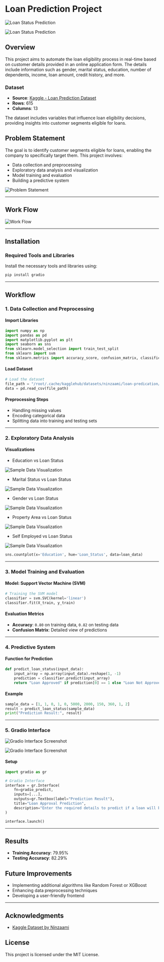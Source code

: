 # Loan Prediction Project

![Loan Status Prediction](https://github.com/user-attachments/assets/4bcc9df7-a846-4425-9958-efab8f209272)
</br>

![Loan Status Prediction](https://github.com/user-attachments/assets/d72ce6f7-910a-49c0-b973-39485b18a704)
</br>


## Overview
This project aims to automate the loan eligibility process in real-time based on customer details provided in an online application form. The details include information such as gender, marital status, education, number of dependents, income, loan amount, credit history, and more.

### Dataset
- **Source**: [Kaggle - Loan Prediction Dataset](https://www.kaggle.com/datasets/ninzaami/loan-predication)
- **Rows**: 615
- **Columns**: 13

The dataset includes variables that influence loan eligibility decisions, providing insights into customer segments eligible for loans.

## Problem Statement
The goal is to identify customer segments eligible for loans, enabling the company to specifically target them. This project involves:
- Data collection and preprocessing
- Exploratory data analysis and visualization
- Model training and evaluation
- Building a predictive system

![Problem Statement](https://github.com/user-attachments/assets/610c77c1-3091-42e9-9a5c-f643125f8341)
</br>


---

## Work Flow

![Work Flow](https://github.com/user-attachments/assets/4a7c6220-cb36-48c1-bc34-20ef92c9cb56)
</br>


---

## Installation
### Required Tools and Libraries
Install the necessary tools and libraries using:
```bash
pip install gradio
```

---

## Workflow
### 1. Data Collection and Preprocessing
#### Import Libraries
```python
import numpy as np
import pandas as pd
import matplotlib.pyplot as plt
import seaborn as sns
from sklearn.model_selection import train_test_split
from sklearn import svm
from sklearn.metrics import accuracy_score, confusion_matrix, classification_report
```
#### Load Dataset
```python
# Load the dataset
file_path = "/root/.cache/kagglehub/datasets/ninzaami/loan-predication/versions/1/train_u6lujuX_CVtuZ9i (1).csv"
data = pd.read_csv(file_path)
```
#### Preprocessing Steps
- Handling missing values
- Encoding categorical data
- Splitting data into training and testing sets

---

### 2. Exploratory Data Analysis
#### Visualizations
- Education vs Loan Status
  
![Sample Data Visualization](https://github.com/user-attachments/assets/c0667b5c-4793-4870-b72c-fef6c2844215)
</br>

- Marital Status vs Loan Status
  
![Sample Data Visualization](https://github.com/user-attachments/assets/c685e6db-5663-427b-b185-2daab3626c69)
</br>

- Gender vs Loan Status
  
![Sample Data Visualization](https://github.com/user-attachments/assets/b2ba8347-3216-4e3b-9322-b2368e39d74d)
</br>

- Property Area vs Loan Status
  
![Sample Data Visualization](https://github.com/user-attachments/assets/dae8d828-f509-49cc-843c-dbd7a219e1ec)
</br>

- Self Employed vs Loan Status
  
![Sample Data Visualization](https://github.com/user-attachments/assets/be0cc433-8327-4011-b0e5-6e1be48ace89)
</br>


```python
sns.countplot(x='Education', hue='Loan_Status', data=loan_data)
```
---

### 3. Model Training and Evaluation
#### Model: Support Vector Machine (SVM)
```python
# Training the SVM model
classifier = svm.SVC(kernel='linear')
classifier.fit(X_train, y_train)
```
#### Evaluation Metrics
- **Accuracy**: `0.80` on training data, `0.82` on testing data
- **Confusion Matrix**: Detailed view of predictions

---

### 4. Predictive System
#### Function for Prediction
```python
def predict_loan_status(input_data):
    input_array = np.array(input_data).reshape(1, -1)
    prediction = classifier.predict(input_array)
    return "Loan Approved" if prediction[0] == 1 else "Loan Not Approved"
```
#### Example
```python
sample_data = [1, 1, 0, 1, 0, 5000, 2000, 150, 360, 1, 2]
result = predict_loan_status(sample_data)
print("Prediction Result:", result)
```
---

### 5. Gradio Interface

![Gradio Interface Screenshot](https://github.com/user-attachments/assets/e5ae25fd-a6dc-400a-b4bc-eaa0ea81568f)
</br>

![Gradio Interface Screenshot](https://github.com/user-attachments/assets/56175f26-6104-4e42-a86c-3df6c6525c72)
</br>


#### Setup
```python
import gradio as gr

# Gradio Interface
interface = gr.Interface(
    fn=gradio_predict,
    inputs=[...],
    outputs=gr.Textbox(label="Prediction Result"),
    title="Loan Approval Prediction",
    description="Enter the required details to predict if a loan will be approved."
)

interface.launch()
```
---

## Results
- **Training Accuracy**: 79.95%
- **Testing Accuracy**: 82.29%

## Future Improvements
- Implementing additional algorithms like Random Forest or XGBoost
- Enhancing data preprocessing techniques
- Developing a user-friendly frontend

---

## Acknowledgments
- [Kaggle Dataset by Ninzaami](https://www.kaggle.com/datasets/ninzaami/loan-predication)

## License
This project is licensed under the MIT License.
